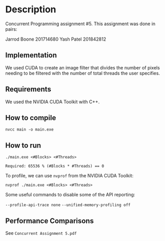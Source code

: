 # Description
Concurrent Programming assignment #5. This assignment was done in pairs:

Jarrod Boone 201714680
Yash Patel 201842812

## Implementation
We used CUDA to create an image filter that divides the number of pixels
needing to be filtered with the number of total threads the user specifies.

## Requirements
We used the NVIDIA CUDA Toolkit with C++.

## How to compile
` nvcc main -o main.exe `

## How to run
```
./main.exe <#Blocks> <#Threads>

Required: 65536 % (#Blocks * #Threads) == 0
```
To profile, we can use ` nvprof ` from the NVIDIA CUDA Toolkit:

` nvprof ./main.exe <#Blocks> <#Threads> `

Some useful commands to disable some of the API reporting:
<br/>

` --profile-api-trace none `
` --unified-memory-profiling off `

## Performance Comparisons
See ` Concurrent Assignment 5.pdf `